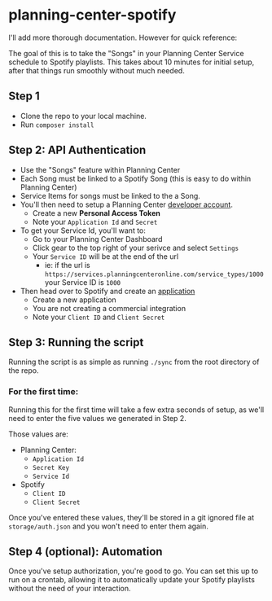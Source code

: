# planning-center-spotify

I'll add more thorough documentation. However for quick reference:

The goal of this is to take the "Songs" in your Planning Center Service schedule to Spotify playlists.
This takes about 10 minutes for initial setup, after that things run smoothly without much needed.

## Step 1
- Clone the repo to your local machine.
- Run `composer install`

## Step 2: API Authentication
- Use the "Songs" feature within Planning Center
- Each Song must be linked to a Spotify Song (this is easy to do within Planning Center)
- Service Items for songs must be linked to the a Song.
- You'll then need to setup a Planning Center [developer account](https://developer.planning.center/docs/#/introduction).
  - Create a new **Personal Access Token**
  - Note your `Application Id` and `Secret`
- To get your Service Id, you'll want to:
  - Go to your Planning Center Dashboard
  - Click gear to the top right of your serivce and select `Settings`
  - Your `Service ID` will be at the end of the url
    - ie: if the url is `https://services.planningcenteronline.com/service_types/1000` your Service ID is `1000`
- Then head over to Spotify and create an [application](https://developer.spotify.com/documentation/general/guides/app-settings/#register-your-app)
  - Create a new application
  - You are not creating a commercial integration
  - Note your `Client ID` and `Client Secret`

## Step 3: Running the script

Running the script is as simple as running `./sync` from the root directory of the repo.

### For the first time:

Running this for the first time will take a few extra seconds of setup, as we'll need to enter the five values we generated in Step 2.

Those values are:
  - Planning Center:
    - `Application Id`
    - `Secret Key`
    - `Service Id`
  - Spotify
    - `Client ID`
    - `Client Secret`

Once you've entered these values, they'll be stored in a git ignored file at `storage/auth.json` and you won't need to enter them again.

## Step 4 (optional): Automation

Once you've setup authorization, you're good to go.
You can set this up to run on a crontab, allowing it to automatically update your Spotify playlists without the need of your interaction.
